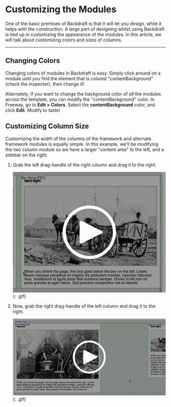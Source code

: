 # Customizing the Modules

One of the basic premises of Backdraft is that it will let you design, while it helps with the construction. A large part of designing whilst using Backdraft is tied up in customizing the appearance of the modules. In this article, we will talk about customizing colors and sizes of columns.

----

## Changing Colors

Changing colors of modules in Backdraft is easy. Simply click around on a module until you find the element that is colored "contentBackground" (check the inspector), then change it!

Alternately, if you want to change the background color of *all* the modules across the template, you can modify the "contentBackground" color. In Freeway, go to **Edit > Colors**. Select the **contentBackground** color, and click **Edit**. Modify to taste!

## Customizing Column Size

Customizing the width of the columns of the framework and alternate framework modules is equally simple. In this example, we'll be modifying the two column module so we have a larger "content area" to the left, and a sidebar on the right.

1. Grab the left drag-handle of the right column and drag it to the right.

	![](images/customize-modules-one.png){: .gif}

2. Now, grab the right drag-handle of the left column and drag it to the right.

	![](images/customize-modules-two.png){: .gif}
